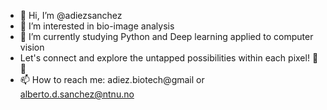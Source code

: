 - 👋 Hi, I’m @adiezsanchez
- 👀 I’m interested in bio-image analysis
- 🌱 I’m currently studying Python and Deep learning applied to computer vision
- Let's connect and explore the untapped possibilities within each pixel! 🧩✨
- 📫 How to reach me: adiez.biotech@gmail or alberto.d.sanchez@ntnu.no

<!---
adiezsanchez/adiezsanchez is a ✨ special ✨ repository because its `README.md` (this file) appears on your GitHub profile.
You can click the Preview link to take a look at your changes.
--->
